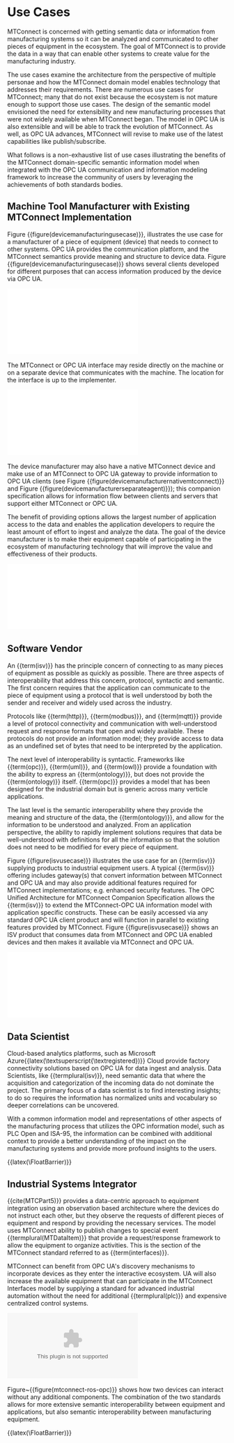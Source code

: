 # Use Cases

MTConnect is concerned with getting semantic data or information from manufacturing systems so it can be analyzed and communicated to other pieces of equipment in the ecosystem. The goal of MTConnect is to provide the data in a way that can enable other systems to create value for the manufacturing industry. 

The use cases examine the architecture from the perspective of multiple personae and how the MTConnect domain model enables technology that addresses their requirements. There are numerous use cases for MTConnect; many that do not exist because the ecosystem is not mature enough to support those use cases. The design of the semantic model envisioned the need for extensibility and new manufacturing processes that were not widely available when MTConnect began. The model in OPC UA is also extensible and will be able to track the evolution of MTConnect. As well, as OPC UA advances, MTConnect will revise to make use of the latest capabilities like publish/subscribe.

What follows is a non-exhaustive list of use cases illustrating the benefits of the MTConnect domain-specific semantic information model when integrated with the OPC UA communication and information modeling framework to increase the community of users by leveraging the achievements of both standards bodies.

## Machine Tool Manufacturer with Existing MTConnect Implementation

Figure {{figure(devicemanufacturingusecase)}}, illustrates the use case for a manufacturer of a piece of equipment (device) that needs to connect to other systems. OPC UA provides the communication platform, and the MTConnect semantics provide meaning and structure to device data. Figure {{figure(devicemanufacturingusecase)}} shows several clients developed for different purposes that can access information produced by the device via OPC UA.

![](diagrams/DeviceManufacturingUseCase.tex)

The MTConnect or OPC UA interface may reside directly on the machine or on a separate device that communicates with the machine. The location for the interface is up to the implementer.

![](diagrams/DeviceManufacturerNativeMTConnect.tex)

The device manufacturer may also have a native MTConnect device and make use of an MTConnect to OPC UA gateway to provide information to OPC UA clients (see Figure {{figure(devicemanufacturernativemtconnect)}} and Figure {{figure(devicemanufacturerseparateagent)}}); this companion specification allows for information flow between clients and servers that support either MTConnect or OPC UA.

The benefit of providing options allows the largest number of application access to the data and enables the application developers to require the least amount of effort to ingest and analyze the data. The goal of the device manufacturer is to make their equipment capable of participating in the ecosystem of manufacturing technology that will improve the value and effectiveness of their products. 

![](diagrams/DeviceManufacturerSeparateAgent.tex)

## Software Vendor

An {{term(isv)}} has the principle concern of connecting to as many pieces of equipment as possible as quickly as possible. There are three aspects of interoperability that address this concern, protocol, syntactic and semantic. The first concern requires that the application can communicate to the piece of equipment using a protocol that is well understood by both the sender and receiver and widely used across the industry. 

Protocols like {{term(http)}}, {{term(modbus)}}, and  {{term(mqtt)}} provide a level of protocol connectivity and communication with well-understood request and response formats that open and widely available. These protocols do not provide an information model; they provide access to data as an undefined set of bytes that need to be interpreted by the application.

The next level of interoperability is syntactic. Frameworks like {{term(opc)}}, {{term(uml)}}, and {{term(owl)}} provide a foundation with the ability to express an {{term(ontology)}}, but does not provide the {{term(ontology)}} itself. {{term(opc)}} provides a model that has been designed for the industrial domain but is generic across many verticle applications. 

The last level is the semantic interoperability where they provide the meaning and structure of the data, the {{term(ontology)}}, and allow for the information to be understood and analyzed. From an application perspective, the ability to rapidly implement solutions requires that data be well-understood with definitions for all the information so that the solution does not need to be modified for every piece of equipment. 


Figure {{figure(isvusecase)}} illustrates the use case for an {{term(isv)}} supplying products to industrial equipment users. A typical {{term(isv)}} offering includes gateway(s) that convert information between MTConnect and OPC UA and may also provide additional features required for MTConnect implementations; e.g. enhanced security features. The OPC Unified Architecture for MTConnect Companion Specification allows the {{term(isv)}} to extend the MTConnect-OPC UA information model with application specific constructs. These can be easily accessed via any standard OPC UA client product and will function in parallel to existing features provided by MTConnect. Figure {{figure(isvusecase)}} shows an ISV product that consumes data from MTConnect and OPC UA enabled devices and then makes it available via MTConnect and OPC UA.

![](diagrams/ISVUseCase.tex)

## Data Scientist

Cloud-based analytics platforms, such as Microsoft Azure{{latex(\textsuperscript{\textregistered})}} Cloud provide factory connectivity solutions based on OPC UA for data ingest and analysis. Data Scientists, like {{termplural(isv)}}, need semantic data that where the acquisition and categorization of the incoming data do not dominate the project. The primary focus of a data scientist is to find interesting insights; to do so requires the information has normalized units and vocabulary so deeper correlations can be uncovered. 

With a common information model and representations of other aspects of the manufacturing process that utilizes the OPC information model, such as PLC Open and ISA-95, the information can be combined with additional context to provide a better understanding of the impact on the manufacturing systems and provide more profound insights to the users.

{{latex(\FloatBarrier)}}

## Industrial Systems Integrator

{{cite(MTCPart5)}} provides a data-centric approach to equipment integration using an observation based architecture where the devices do not instruct each other, but they observe the requests of different pieces of equipment and respond by providing the necessary services. The model uses MTConnect ability to publish changes to special event {{termplural(MTDataItem)}} that provide a request/response framework to allow the equipment to organize activities. This is the section of the MTConnect standard referred to as {{term(interfaces)}}.

MTConnect can benefit from OPC UA's discovery mechanisms to incorporate devices as they enter the interactive ecosystem.  UA will also increase the available equipment that can participate in the MTConnect Interfaces model by supplying a standard for advanced industrial automation without the need for additional {{termplural(plc)}} and expensive centralized control systems.

![MTConnect OPC UA and ROS Device Integration](diagrams/device-integration.eps "mtconnect-ros-opc")

Figure~{{figure(mtconnect-ros-opc)}} shows how two devices can interact without any additional components. The combination of the two standards allows for more extensive semantic interoperability between equipment and applications,  but also semantic interoperability between manufacturing equipment. 

{{latex(\FloatBarrier)}}
